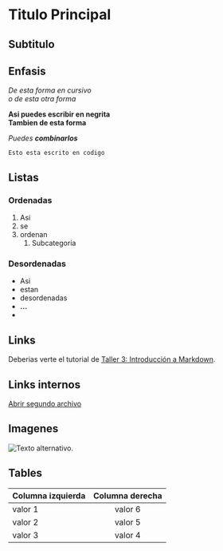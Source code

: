 
# Titulo Principal 
## Subtitulo

## Enfasis

*De esta forma en cursivo*  
_o de esta otra forma_

**Asi puedes escribir en negrita**  
__Tambien de esta forma__

_Puedes **combinarlos**_

`Esto esta escrito en codigo `


## Listas

### Ordenadas

1. Asi 
2. se
3. ordenan
    1. Subcategoria

### Desordenadas

* Asi
* estan
* desordenadas
* **...**
* 
## Links

Deberias verte el tutorial de [Taller 3: Introducción a Markdown](https://victoria-nr.github.io/IAW/tallerMarkdown/).

## Links internos

[Abrir segundo archivo](README.md)


## Imagenes

![Texto alternativo.](https://upload.wikimedia.org/wikipedia/commons/thumb/4/48/Markdown-mark.svg/1200px-Markdown-mark.svg.png "Ejemplo de imagen.")



## Tables

| Columna izquierda  | Columna derecha |
| ------------- |:-------------:|
| valor 1      | valor 6     |
| valor 2      | valor 5     |
| valor 3      | valor 4     |

